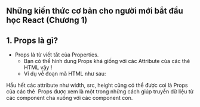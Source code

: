 ## Những kiến thức cơ bản cho người mới bắt đầu học React (Chương 1)

## **1. Props là gì?** <br>

* Props là từ viết tắt của Properties.
    * Bạn có thể hình dung Props khá giống với các Attribute của các thẻ HTML vậy !
    * Ví dụ về đoạn mã HTML như sau: 
    <!--- # <img src="img_girl.jpg" width="500" height="600"> -->
Hầu hết các attribute như width, src, height cũng có thể được coi là Props của các thẻ <img>
Props được xem là một trong những cách giúp truyền dữ liệu từ các component cha xuống với các component con.

